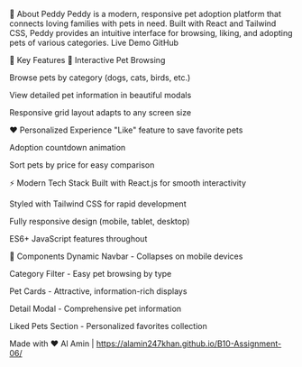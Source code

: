 🌟 About Peddy
Peddy is a modern, responsive pet adoption platform that connects loving families with pets in need. Built with React and Tailwind CSS, Peddy provides an intuitive interface for browsing, liking, and adopting pets of various categories.
Live Demo
GitHub

🚀 Key Features
🐶 Interactive Pet Browsing

Browse pets by category (dogs, cats, birds, etc.)

View detailed pet information in beautiful modals

Responsive grid layout adapts to any screen size


❤️ Personalized Experience
"Like" feature to save favorite pets

Adoption countdown animation

Sort pets by price for easy comparison


⚡ Modern Tech Stack
Built with React.js for smooth interactivity

Styled with Tailwind CSS for rapid development

Fully responsive design (mobile, tablet, desktop)

ES6+ JavaScript features throughout


🧩 Components
Dynamic Navbar - Collapses on mobile devices

Category Filter - Easy pet browsing by type

Pet Cards - Attractive, information-rich displays

Detail Modal - Comprehensive pet information

Liked Pets Section - Personalized favorites collection

Made with ❤️ Al Amin | https://alamin247khan.github.io/B10-Assignment-06/
